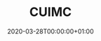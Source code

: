 ---
title: "CUIMC"
subtitle: ""
summary: "Electronic health record data from the Columbia University Medical Center, New York-Presbyterian Hospital clinical transaction-based data repository"
owners:
  - organisation: "Columbia University"
    lead: "Thomas Falconer"
    alternate: "Matthew Spotnitz, Karthik Natarajan, Noemie Elhadad"
country: "USA"
source_types: 
    - "General practice electronic health records"
    - " Outpatient specialist electronic health records"
    - " Inpatient Hospital electronic health records"
    - " Hospital billing/summary"
omop: "CDM v5.0"
dbms: "SQL Server"
patient_count: "TBC"
has_covid: "Y"
first_time: "No"
data_history: "TBC"
references: [""]

authors: 
    - "Thomas Falconer"
    - "Matthew Spotnitz, Karthik Natarajan, Noemie Elhadad"
tags: []
categories: ["dataset"]
date: 2020-03-28T00:00:00+01:00
lastmod: 2020-03-28T00:00:00+01:00
featured: false
draft: false

links:
    - icon: globe
      icon_pack: fas
      name: More information
      url: ""
image:
      placement: 1
      caption: ""
      focal_point: ""
      preview_only: false
      alt_text: ""
projects: []
---